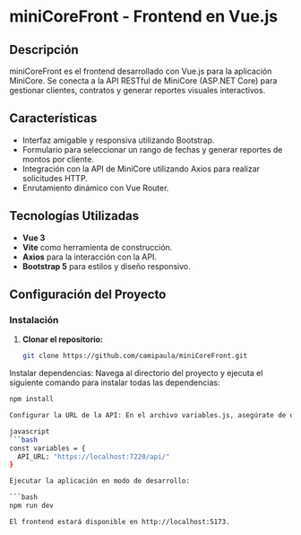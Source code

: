 # miniCoreFront - Frontend en Vue.js

## Descripción
miniCoreFront es el frontend desarrollado con Vue.js para la aplicación MiniCore. Se conecta a la API RESTful de MiniCore (ASP.NET Core) para gestionar clientes, contratos y generar reportes visuales interactivos.

## Características
- Interfaz amigable y responsiva utilizando Bootstrap.
- Formulario para seleccionar un rango de fechas y generar reportes de montos por cliente.
- Integración con la API de MiniCore utilizando Axios para realizar solicitudes HTTP.
- Enrutamiento dinámico con Vue Router.

## Tecnologías Utilizadas
- **Vue 3**
- **Vite** como herramienta de construcción.
- **Axios** para la interacción con la API.
- **Bootstrap 5** para estilos y diseño responsivo.

## Configuración del Proyecto

### Instalación

1. **Clonar el repositorio:**
   ```bash
   git clone https://github.com/camipaula/miniCoreFront.git
   
Instalar dependencias: Navega al directorio del proyecto y ejecuta el siguiente comando para instalar todas las dependencias:

   ```bash
   npm install

Configurar la URL de la API: En el archivo variables.js, asegúrate de que la URL de la API apunte correctamente al backend:

javascript
   ```bash
   const variables = {
     API_URL: "https://localhost:7220/api/"
   }

Ejecutar la aplicación en modo de desarrollo:

   ```bash
   npm run dev

El frontend estará disponible en http://localhost:5173.

